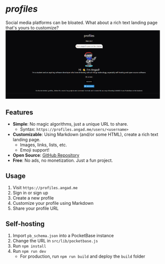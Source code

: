 # _profiles_  
Social media platforms can be bloated. What about a rich text landing page that's yours to customize?  
![Screenshot of an example profile](screenshot.png)
## Features  
- **Simple**: No magic algorithms, just a unique URL to share.  
    - Syntax: `https://profiles.angad.me/users/<username>`
- **Customizable**: Using Markdown (and/or some HTML), create a rich text landing page.
    - Images, links, lists, etc.  
    - Emoji support!
- **Open Source**: [GitHub Repository](https://github.com/slashtechno/profiles)  
- **Free**: No ads, no monetization. Just a fun project.  

## Usage  
1. Visit `https://profiles.angad.me`  
2. Sign in or sign up  
3. Create a new profile  
4. Customize your profile using Markdown  
5. Share your profile URL  

## Self-hosting  
1. Import `pb_schema.json` into a PocketBase instance  
2. Change the URL in `src/lib/pocketbase.js`  
3. Run `npm install`
4. Run `npm run dev`
    - For production, run `npm run build` and deploy the `build` folder  
